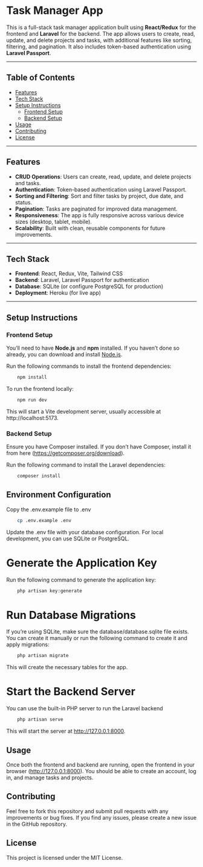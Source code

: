 # Task Manager App

This is a full-stack task manager application built using **React/Redux** for the frontend and **Laravel** for the backend. The app allows users to create, read, update, and delete projects and tasks, with additional features like sorting, filtering, and pagination. It also includes token-based authentication using **Laravel Passport**.

---

## Table of Contents

- [Features](#features)
- [Tech Stack](#tech-stack)
- [Setup Instructions](#setup-instructions)
  - [Frontend Setup](#frontend-setup)
  - [Backend Setup](#backend-setup)
- [Usage](#usage)
- [Contributing](#contributing)
- [License](#license)

---

## Features

- **CRUD Operations**: Users can create, read, update, and delete projects and tasks.
- **Authentication**: Token-based authentication using Laravel Passport.
- **Sorting and Filtering**: Sort and filter tasks by project, due date, and status.
- **Pagination**: Tasks are paginated for improved data management.
- **Responsiveness**: The app is fully responsive across various device sizes (desktop, tablet, mobile).
- **Scalability**: Built with clean, reusable components for future improvements.

---

## Tech Stack

- **Frontend**: React, Redux, Vite, Tailwind CSS
- **Backend**: Laravel, Laravel Passport for authentication
- **Database**: SQLite (or configure PostgreSQL for production)
- **Deployment**: Heroku (for live app)

---

## Setup Instructions

### Frontend Setup
You’ll need to have **Node.js** and **npm** installed. If you haven’t done so already, you can download and install [Node.js](https://nodejs.org/).

Run the following commands to install the frontend dependencies:

```bash
    npm install
```

To run the frontend locally:

```bash
    npm run dev
```

This will start a Vite development server, usually accessible at http://localhost:5173.

### Backend Setup
Ensure you have Composer installed. If you don’t have Composer, install it from here (https://getcomposer.org/download).

Run the following command to install the Laravel dependencies:

```bash
    composer install
```

## Environment Configuration
Copy the .env.example file to .env

```bash
    cp .env.example .env
```

Update the .env file with your database configuration. For local development, you can use SQLite or PostgreSQL.

# Generate the Application Key
Run the following command to generate the application key:

```bash
    php artisan key:generate
```

# Run Database Migrations
If you’re using SQLite, make sure the database/database.sqlite file exists. You can create it manually or run the following command to create it and apply migrations:

```bash
    php artisan migrate
```

This will create the necessary tables for the app.

# Start the Backend Server
You can use the built-in PHP server to run the Laravel backend

```bash
    php artisan serve
```

This will start the server at http://127.0.0.1:8000.

## Usage
Once both the frontend and backend are running, open the frontend in your browser (http://127.0.0.1:8000). You should be able to create an account, log in, and manage tasks and projects.

## Contributing
Feel free to fork this repository and submit pull requests with any improvements or bug fixes. If you find any issues, please create a new issue in the GitHub repository.

## License
This project is licensed under the MIT License.




